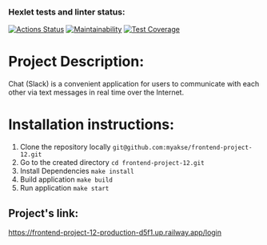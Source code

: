 ### Hexlet tests and linter status:
[![Actions Status](https://github.com/myakse/frontend-project-12/workflows/hexlet-check/badge.svg)](https://github.com/myakse/frontend-project-12/actions)
[![Maintainability](https://api.codeclimate.com/v1/badges/292d1c38e98871863f62/maintainability)](https://codeclimate.com/github/myakse/frontend-project-12/maintainability)
[![Test Coverage](https://api.codeclimate.com/v1/badges/292d1c38e98871863f62/test_coverage)](https://codeclimate.com/github/myakse/frontend-project-12/test_coverage)


# Project Description:

Chat (Slack) is a convenient application for users to communicate with each other via text messages in real time over the Internet.


# Installation instructions:
1. Clone the repository locally
`git@github.com:myakse/frontend-project-12.git`
2. Go to the created directory
`cd frontend-project-12.git`
3. Install Dependencies
`make install`
4. Build application
`make build`
5. Run application
`make start`

## Project's link:
https://frontend-project-12-production-d5f1.up.railway.app/login

